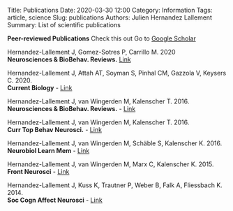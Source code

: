 Title: Publications
Date: 2020-03-30 12:00
Category: Information
Tags: article, science
Slug: publications
Authors: Julien Hernandez Lallement
Summary: List of scientific publications

**Peer-reviewed Publications**
Check this out
Go to [Google Scholar](https://scholar.google.com/citations?user=ppDsLgIAAAAJ&hl=en&oi=ao) <br>

Hernandez-Lallement J, Gomez-Sotres P, Carrillo M. 2020 <br>
**Neurosciences & BioBehav. Reviews.**
[Link](https://doi.org/10.1016/j.neubiorev.2020.09.010)

Hernandez-Lallement J, Attah AT, Soyman S, Pinhal CM, Gazzola V, Keysers C. 2020.<br>
**Current Biology** - 
[Link](https://doi.org/10.1016/j.cub.2020.01.017)

Hernandez-Lallement J, van Wingerden M, Kalenscher T. 2016. <br>
**Neurosciences & BioBehav. Reviews.** - 
[Link](https://doi.org/10.1016/j.neubiorev.2016.12.029)

Hernandez-Lallement J, van Wingerden M, Kalenscher T. 2016. <br>
**Curr Top Behav Neurosci.** - 
[Link](https://doi.org/10.1007/7854_2016_436)

Hernandez-Lallement J, van Wingerden M, Schäble S, Kalenscher K. 2016. <br>
**Neurobiol Learn Mem** - 
[Link](https://doi.org/10.1016/j.nlm.2015.11.004)

Hernandez-Lallement J, van Wingerden M, Marx C, Kalenscher K. 2015. <br>
**Front Neurosci** - 
[Link](https://doi.org/10.3389/fnins.2014.00443)

Hernandez-Lallement J, Kuss K, Trautner P, Weber B, Falk A, Fliessbach K. 2014. <br>
**Soc Cogn Affect Neurosci** - 
[Link](https://doi.org/10.1093/scan/nss147)

